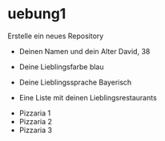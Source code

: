 # uebung1
Erstelle ein neues Repository

- Deinen Namen und dein Alter
David, 38

- Deine Lieblingsfarbe
blau
    
- Deine Lieblingssprache
Bayerisch
    
- Eine Liste mit deinen Lieblingsrestaurants

+ Pizzaria 1
+ Pizzaria 2
+ Pizzaria 3  
